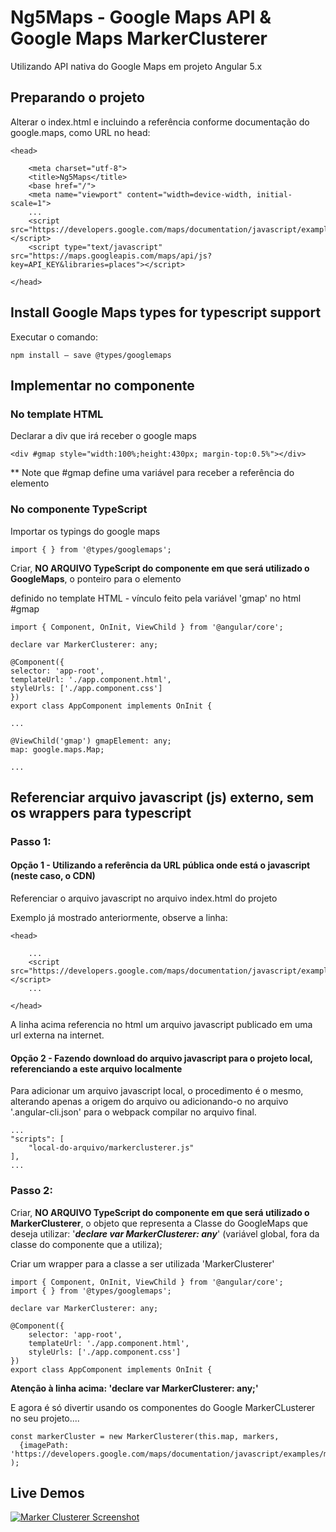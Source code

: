 # Ng5Maps - Google Maps API & Google Maps MarkerClusterer

Utilizando API nativa do Google Maps em projeto Angular 5.x

## Preparando o projeto

Alterar o index.html e incluindo a referência conforme documentação do google.maps, como URL no head:

    <head>

        <meta charset="utf-8">
        <title>Ng5Maps</title>
        <base href="/">
        <meta name="viewport" content="width=device-width, initial-scale=1">
        ...
        <script src="https://developers.google.com/maps/documentation/javascript/examples/markerclusterer/markerclusterer.js"></script>
        <script type="text/javascript" src="https://maps.googleapis.com/maps/api/js?key=API_KEY&libraries=places"></script>

    </head> 

## Install Google Maps types for typescript support

Executar o comando:

    npm install — save @types/googlemaps


## Implementar no componente

### No template HTML

Declarar a div que irá receber o google maps

    <div #gmap style="width:100%;height:430px; margin-top:0.5%"></div>

** Note que #gmap define uma variável para receber a referência do elemento <div>

### No componente TypeScript

Importar os typings do google maps

    import { } from '@types/googlemaps';

Criar, **NO ARQUIVO TypeScript do componente em que será utilizado o GoogleMaps**, o ponteiro para o elemento <div> definido no template HTML - vínculo feito pela variável 'gmap' no html #gmap
    
    import { Component, OnInit, ViewChild } from '@angular/core';

    declare var MarkerClusterer: any;

    @Component({
    selector: 'app-root',
    templateUrl: './app.component.html',
    styleUrls: ['./app.component.css']
    })
    export class AppComponent implements OnInit {
    
    ...

    @ViewChild('gmap') gmapElement: any;
    map: google.maps.Map;

    ...


## Referenciar arquivo javascript (js) externo, sem os wrappers para typescript

### Passo 1:

#### Opção 1 - Utilizando a referência da URL pública onde está o javascript (neste caso, o CDN) 

Referenciar o arquivo javascript no arquivo index.html do projeto

Exemplo já mostrado anteriormente, observe a linha:

    <head>

        ...
        <script src="https://developers.google.com/maps/documentation/javascript/examples/markerclusterer/markerclusterer.js"></script>
        ...

    </head>

A linha acima referencia no html um arquivo javascript publicado em uma url externa na internet. 

#### Opção 2 - Fazendo download do arquivo javascript para o projeto local, referenciando a este arquivo localmente

Para adicionar um arquivo javascript local, o procedimento é o mesmo, alterando apenas a origem do arquivo ou adicionando-o no arquivo '.angular-cli.json' para o webpack compilar no arquivo final.
    
    ...
    "scripts": [
        "local-do-arquivo/markerclusterer.js"
    ],
    ...


### Passo 2:

Criar, **NO ARQUIVO TypeScript do componente em que será utilizado o MarkerClusterer**, o objeto que representa a Classe do GoogleMaps que deseja utilizar: '**_declare var MarkerClusterer: any_**' (variável global, fora da classe do componente que a utiliza);

Criar um wrapper para a classe a ser utilizada 'MarkerClusterer'

    import { Component, OnInit, ViewChild } from '@angular/core';
    import { } from '@types/googlemaps';

    declare var MarkerClusterer: any;

    @Component({
        selector: 'app-root',
        templateUrl: './app.component.html',
        styleUrls: ['./app.component.css']
    })
    export class AppComponent implements OnInit {

**Atenção à linha acima: 'declare var MarkerClusterer: any;'**

E agora é só divertir usando os componentes do Google MarkerCLusterer no seu projeto....

    const markerCluster = new MarkerClusterer(this.map, markers,
      {imagePath: 'https://developers.google.com/maps/documentation/javascript/examples/markerclusterer/m'}
    );

## Live Demos

[![Marker Clusterer Screenshot](https://googlemaps.github.io/js-marker-clusterer/screenshot.png)](https://googlemaps.github.io/js-marker-clusterer/docs/examples.html)